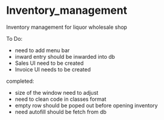 # Inventory_management
Inventory management for liquor wholesale shop

To Do:
- need to add menu bar
- inward entry should be inwarded into db
- Sales UI need to be created
- Invoice UI needs to be created



completed:
- size of the window need to adjust
- need to clean code in classes format
- empty row should be poped out before opening inventory
- need autofill should be fetch from db
